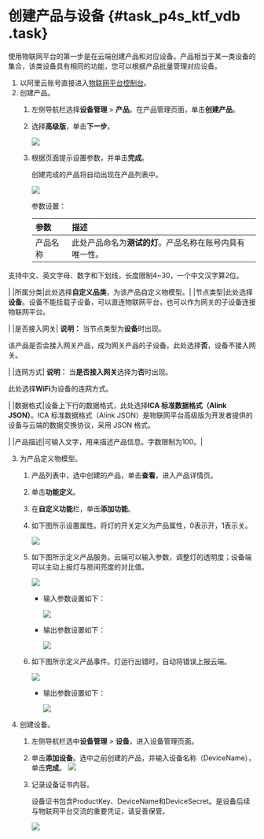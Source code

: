 # 创建产品与设备 {#task_p4s_ktf_vdb .task}

使用物联网平台的第一步是在云端创建产品和对应设备。产品相当于某一类设备的集合，该类设备具有相同的功能，您可以根据产品批量管理对应设备。

1.  以阿里云账号直接进入[物联网平台控制台](http://iot.console.aliyun.com/)。 
2.  创建产品。 
    1.  左侧导航栏选择**设备管理** \> **产品**。在产品管理页面，单击**创建产品**。 
    2.  选择**高级版**，单击**下一步**。 

        ![](http://static-aliyun-doc.oss-cn-hangzhou.aliyuncs.com/assets/img/12786/155054569332081_zh-CN.png)

    3.  根据页面提示设置参数，并单击**完成**。 

        创建完成的产品将自动出现在产品列表中。

        ![](http://static-aliyun-doc.oss-cn-hangzhou.aliyuncs.com/assets/img/12786/15505456931955_zh-CN.png)

        参数设置：

        |参数|描述|
        |:-|:-|
        |产品名称|此处产品命名为**测试的灯**。产品名称在账号内具有唯一性。

支持中文、英文字母、数字和下划线，长度限制4~30，一个中文汉字算2位。

|
        |所属分类|此处选择**自定义品类**，为该产品自定义物模型。|
        |节点类型|此处选择**设备**。设备不能挂载子设备，可以直连物联网平台，也可以作为网关的子设备连接物联网平台。

|
        |是否接入网关| **说明：** 当节点类型为**设备**时出现。

 该产品是否会接入网关产品，成为网关产品的子设备。此处选择**否**，设备不接入网关。

 |
        |连网方式| **说明：** 当**是否接入网关**选择为**否**时出现。

 此处选择**WiFi**为设备的连网方式。

 |
        |数据格式|设备上下行的数据格式，此处选择**ICA 标准数据格式（Alink JSON）**。ICA 标准数据格式（Alink JSON）是物联网平台高级版为开发者提供的设备与云端的数据交换协议，采用 JSON 格式。

|
        |产品描述|可输入文字，用来描述产品信息。字数限制为100。|

3.  为产品定义物模型。 
    1.  产品列表中，选中创建的产品，单击**查看**，进入产品详情页。 
    2.  单击**功能定义**。 
    3.  在**自定义功能**栏，单击**添加功能**。 
    4.  如下图所示设置属性。将灯的开关定义为产品属性，0表示开，1表示关。 

        ![](http://static-aliyun-doc.oss-cn-hangzhou.aliyuncs.com/assets/img/12786/155054569333073_zh-CN.png)

    5.  如下图所示定义产品服务。云端可以输入参数，调整灯的透明度；设备端可以主动上报灯与房间亮度的对比值。 

        ![](http://static-aliyun-doc.oss-cn-hangzhou.aliyuncs.com/assets/img/12786/155054569333075_zh-CN.png)

        -   输入参数设置如下：

            ![](http://static-aliyun-doc.oss-cn-hangzhou.aliyuncs.com/assets/img/12786/155054569333078_zh-CN.png)

        -   输出参数设置如下：

            ![](http://static-aliyun-doc.oss-cn-hangzhou.aliyuncs.com/assets/img/12786/155054569333079_zh-CN.png)

    6.  如下图所示定义产品事件。灯运行出错时，自动将错误上报云端。 

        ![](http://static-aliyun-doc.oss-cn-hangzhou.aliyuncs.com/assets/img/12786/155054569333077_zh-CN.png)

        -   输出参数设置如下：

            ![](http://static-aliyun-doc.oss-cn-hangzhou.aliyuncs.com/assets/img/12786/155054569333080_zh-CN.png)

4.  创建设备。 
    1.  左侧导航栏选中**设备管理** \> **设备**，进入设备管理页面。 
    2.  单击**添加设备**。选中之前创建的产品，并输入设备名称（DeviceName），单击**完成**。 ![](http://static-aliyun-doc.oss-cn-hangzhou.aliyuncs.com/assets/img/12786/155054569333082_zh-CN.png) 
    3.  记录设备证书内容。 

        设备证书包含ProductKey、DeviceName和DeviceSecret。是设备后续与物联网平台交流的重要凭证，请妥善保管。

        ![](http://static-aliyun-doc.oss-cn-hangzhou.aliyuncs.com/assets/img/12786/155054569433085_zh-CN.png)


